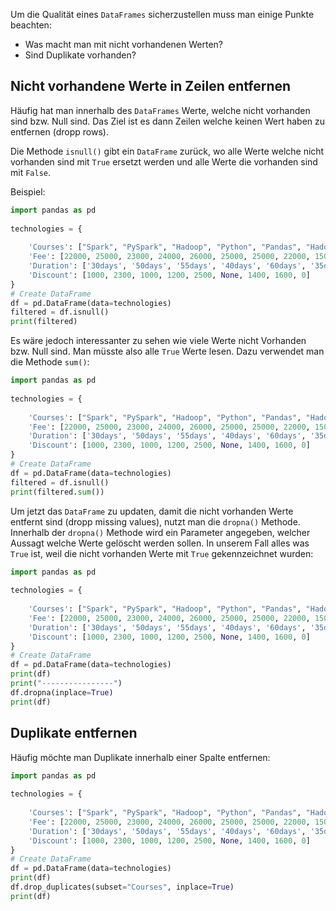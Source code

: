 
Um die Qualität eines `DataFrames` sicherzustellen muss man einige Punkte beachten:
- Was macht man mit nicht vorhandenen Werten?
- Sind Duplikate vorhanden?


## Nicht vorhandene Werte in Zeilen entfernen

Häufig hat man innerhalb des `DataFrames` Werte, welche nicht vorhanden sind bzw. Null sind. Das Ziel ist es dann Zeilen welche keinen Wert haben zu 
entfernen (dropp rows).

Die Methode `isnull()` gibt ein `DataFrame` zurück, wo alle Werte welche nicht vorhanden sind mit `True` ersetzt werden und alle Werte die vorhanden 
sind mit `False`.


Beispiel:
```python
import pandas as pd  
  
technologies = {  
  
    'Courses': ["Spark", "PySpark", "Hadoop", "Python", "Pandas", "Hadoop", "Spark", "Python", "NA"],  
    'Fee': [22000, 25000, 23000, 24000, 26000, 25000, 25000, 22000, 1500],  
    'Duration': ['30days', '50days', '55days', '40days', '60days', '35days', '30days', '50days', '40days'],  
    'Discount': [1000, 2300, 1000, 1200, 2500, None, 1400, 1600, 0]  
}  
# Create DataFrame  
df = pd.DataFrame(data=technologies)  
filtered = df.isnull()  
print(filtered)
```

Es wäre jedoch interessanter zu sehen wie viele Werte nicht Vorhanden bzw. Null sind. Man müsste also alle `True` Werte lesen. Dazu verwendet man die Methode `sum()`:
```python
import pandas as pd  
  
technologies = {  
  
    'Courses': ["Spark", "PySpark", "Hadoop", "Python", "Pandas", "Hadoop", "Spark", "Python", "NA"],  
    'Fee': [22000, 25000, 23000, 24000, 26000, 25000, 25000, 22000, 1500],  
    'Duration': ['30days', '50days', '55days', '40days', '60days', '35days', '30days', '50days', '40days'],  
    'Discount': [1000, 2300, 1000, 1200, 2500, None, 1400, 1600, 0]  
}  
# Create DataFrame  
df = pd.DataFrame(data=technologies)  
filtered = df.isnull()  
print(filtered.sum())
```

Um jetzt das `DataFrame` zu updaten, damit die nicht vorhanden Werte entfernt sind (dropp missing values), nutzt man die `dropna()` Methode.
Innerhalb der `dropna()` Methode wird ein Parameter angegeben, welcher Aussagt welche Werte gelöscht werden sollen. In unserem Fall alles was `True` ist, weil die nicht vorhanden Werte mit `True` gekennzeichnet wurden:
```python
import pandas as pd  
  
technologies = {  
  
    'Courses': ["Spark", "PySpark", "Hadoop", "Python", "Pandas", "Hadoop", "Spark", "Python", None],  
    'Fee': [22000, 25000, 23000, 24000, 26000, 25000, 25000, 22000, 1500],  
    'Duration': ['30days', '50days', '55days', '40days', '60days', '35days', '30days', '50days', '40days'],  
    'Discount': [1000, 2300, 1000, 1200, 2500, None, 1400, 1600, 0]  
}  
# Create DataFrame  
df = pd.DataFrame(data=technologies)  
print(df)  
print("----------------")  
df.dropna(inplace=True)  
print(df)
```

## Duplikate entfernen

Häufig möchte man Duplikate innerhalb einer Spalte entfernen:
```python
import pandas as pd  
  
technologies = {  
  
    'Courses': ["Spark", "PySpark", "Hadoop", "Python", "Pandas", "Hadoop", "Spark", "Python", None],  
    'Fee': [22000, 25000, 23000, 24000, 26000, 25000, 25000, 22000, 1500],  
    'Duration': ['30days', '50days', '55days', '40days', '60days', '35days', '30days', '50days', '40days'],  
    'Discount': [1000, 2300, 1000, 1200, 2500, None, 1400, 1600, 0]  
}  
# Create DataFrame  
df = pd.DataFrame(data=technologies)  
print(df)  
df.drop_duplicates(subset="Courses", inplace=True)  
print(df)
```